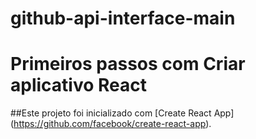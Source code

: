 # github-api-interface-main


# Primeiros passos com Criar aplicativo React

##Este projeto foi inicializado com [Create React App] (https://github.com/facebook/create-react-app).
